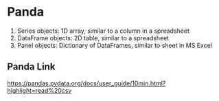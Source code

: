 # Panda

1. Series objects: 1D array, similar to a column in a spreadsheet
2. DataFrame objects: 2D table, similar to a spreadsheet
3. Panel objects: Dictionary of DataFrames, similar to sheet in MS Excel

## Panda Link
<https://pandas.pydata.org/docs/user_guide/10min.html?highlight=read%20csv>
